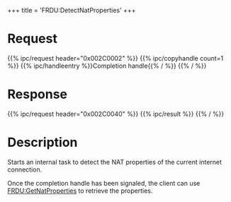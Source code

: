 +++
title = 'FRDU:DetectNatProperties'
+++

# Request

{{% ipc/request header="0x002C0002" %}}
{{% ipc/copyhandle count=1 %}}
{{% ipc/handleentry %}}Completion handle{{% / %}}
{{% / %}}

# Response

{{% ipc/request header="0x002C0040" %}}
{{% ipc/result %}}
{{% / %}}

# Description

Starts an internal task to detect the NAT properties of the current internet connection.

Once the completion handle has been signaled, the client can use [FRDU:GetNatProperties](FRDU:GetNatProperties "wikilink") to retrieve the properties.
